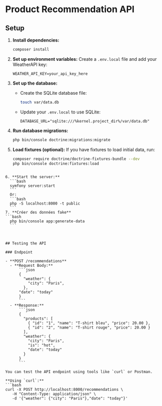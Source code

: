 # Product Recommendation API

## Setup


1. **Install dependencies:**
    ```bash
    composer install
    ```

2. **Set up environment variables:**
    Create a `.env.local` file and add your WeatherAPI key:
    ```env
    WEATHER_API_KEY=your_api_key_here
    ```

3. **Set up the database:**
    - Create the SQLite database file:
        ```bash
        touch var/data.db
        ```
    - Update your `.env.local` to use SQLite:
        ```env
        DATABASE_URL="sqlite:///%kernel.project_dir%/var/data.db"
        ```

4. **Run database migrations:**
    ```bash
    php bin/console doctrine:migrations:migrate
    
    ```

5. **Load fixtures (optional):**
    If you have fixtures to load initial data, run:
    ```bash
    composer require doctrine/doctrine-fixtures-bundle --dev
    php bin/console doctrine:fixtures:load
  ```

6. **Start the server:**
    ```bash
    symfony server:start
    ```
    Or:
    ```bash
    php -S localhost:8000 -t public
    ```
7. **Créer des données fake**
 ```bash
    php bin/console app:generate-data
    ```



## Testing the API

### Endpoint

- **POST /recommendations**
    - **Request Body:**
        ```json
        {
          "weather": {
            "city": "Paris",
          },
        "date": "today"
        }
        ```
    - **Response:**
        ```json
        {
          "products": [
            { "id": "1", "name": "T-shirt bleu", "price": 20.00 },
            { "id": "2", "name": "T-shirt rouge", "price": 20.00 }
          ],
          "weather": {
            "city": "Paris",
            "is": "hot",
            "date": "today"
          }
        }
        ```

You can test the API endpoint using tools like `curl` or Postman.

**Using `curl`:**
```bash
curl -X POST http://localhost:8000/recommendations \
     -H "Content-Type: application/json" \
     -d '{"weather": {"city": "Paris"},"date": "today"}'

